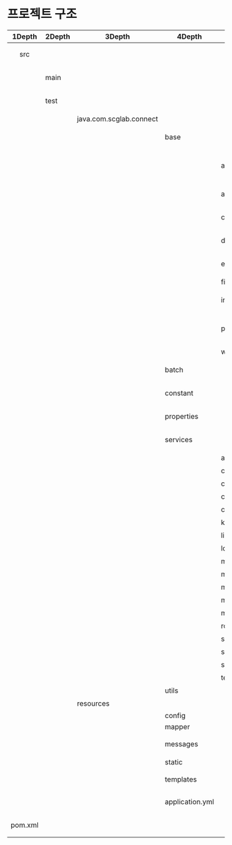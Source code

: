 # 프로젝트 구조
| 1Depth | 2Depth | 3Depth | 4Depth | 5Depth | Description |
|:---:|---|---|---|---|---|
| src   |       |   |   | | 개발 루트 디렉토리|
|       | main  |   |   | | 서비스용 개발 디렉토리 |
|       | test  |   |   | | 테스트용 개발 디렉토리 |
|       |       | java.com.scglab.connect  |  | | 자바 패키지 |
|       |       |   | base   |   | 서비스 기본 설정 관리 |
|       |       |   |   | annotations  | 사용자정의 어노테이션 설정 |
|       |       |   |   | aop  | 스프링 AOP 설정 |
|       |       |   |   | config  | 스프링 MVC 설정 |
|       |       |   |   | database  | 데이터베이스 설정 |
|       |       |   |   | exception  | 예외처리 설정 |
|       |       |   |   | filter  | 필터 설정 |
|       |       |   |   | interceptor  | 인터셉터 설정 |
|       |       |   |   | pubsub  | Redis 구독/발행 서비스 설정  |
|       |       |   |   | websocket  | 웹소켓 설정  |
|       |       |   | batch  |   | 배치 설정 관리 |
|       |       |   | constant  | | 정적 변수 관리  |
|       |       |   | properties | | 프로퍼티 관리  |
|       |       |   | services  | | 기능별 서비스 관리  |
|       |       |   |   | automessage  | 자동메시지 |
|       |       |   |   | category  | 카테고리 |
|       |       |   |   | common  | 공통 기능 |
|       |       |   |   | company  | 회사 |
|       |       |   |   | customer  | 고객 |
|       |       |   |   | keyword | 키워드 |
|       |       |   |   | link | 링크 |
|       |       |   |   | login | 로그인(인증) |
|       |       |   |   | main | 메인 |
|       |       |   |   | manual | 메뉴얼 |
|       |       |   |   | member | 멤버 |
|       |       |   |   | message | 메시지 |
|       |       |   |   | minwon | 민원 |
|       |       |   |   | room | 룸 |
|       |       |   |   | sample | 샘플소스 |
|       |       |   |   | socket | 소켓 |
|       |       |   |   | stats | 통계 |
|       |       |   |   | template | 템플릿 |
|       |       |   | utils  |    | 유틸리티 |
|       |       |  resources |   |  | 리소스 관리|
|       |       |   | config  |  |  |
|       |       |   | mapper  |   | sql xml|
|       |       |   | messages  |   | 다국어 메시징 |
|       |       |   | static  |   | 정적리소스 |
|       |       |   | templates  |   | template engine 파일  |
|       |       |   | application.yml  |   | 어플리케이션 설정 |
| pom.xml      |       |   |   |   | 메이븐 설정 파일 |